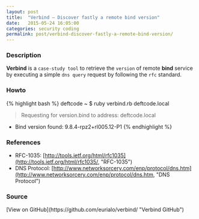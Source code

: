 ```yaml
---
layout: post
title:  "Verbind – Discover fastly a remote bind version"
date:   2015-05-24 16:05:00
categories: security coding
permalink: post/verbind-discover-fastly-a-remote-bind-version/
---
```


### Description

**Verbind** is a `case-study tool` to retrieve the `version` of remote **bind** service by executing a simple `dns query` request by following the `rfc` standard.

### Howto

{% highlight bash %}
deftcode ~ $ ruby verbind.rb deftcode.local
> Requesting for version.bind to address: deftcode.local
+ Bind version found: 9.8.4-rpz2+rl005.12-P1
{% endhighlight %}

### References

* RFC-1035: [http://tools.ietf.org/html/rfc1035](http://tools.ietf.org/html/rfc1035/, "RFC-1035")
* DNS Protocol: [http://www.networksorcery.com/enp/protocol/dns.htm](http://www.networksorcery.com/enp/protocol/dns.htm, "DNS Protocol")

<!--r34dm0r3-->

### Source

<span id="sources-list">
[View on GitHub](https://github.com/eurialo/verbind/ "Verbind GitHub")
</span>
